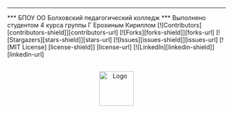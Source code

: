<!-- PROJECT SHIELDS -->
<!--
*** Я использовал все знания по веб-дизайну для выполнения данного задания.
*** Данное задание выполнено по требованиям worldsckills.
*** Для просмотра выполненного задания перейдетите по ссылке ниже--->
*** 
*** БПОУ ОО Болховский педагогический колледж
*** Выполнено студентом 4 курса группы Г Ерохиным Кириллом
[![Contributors] [contributors-shield]][contributors-url]
[![Forks][forks-shield]][forks-url]
[![Stargazers][stars-shield]][stars-url]
[![Issues][issues-shield]][issues-url]
[![MIT License] [license-shield]] [license-url]
[![LinkedIn][linkedin-shield]][linkedin-url]
<!-- PROJECT LOGO -->
<br />
<div align="center">
<a href="http://bpk-prof.obr57.ru">
<img src="images/logo1.png" alt="Logo" width="80" height="80">
</a>
</div>
